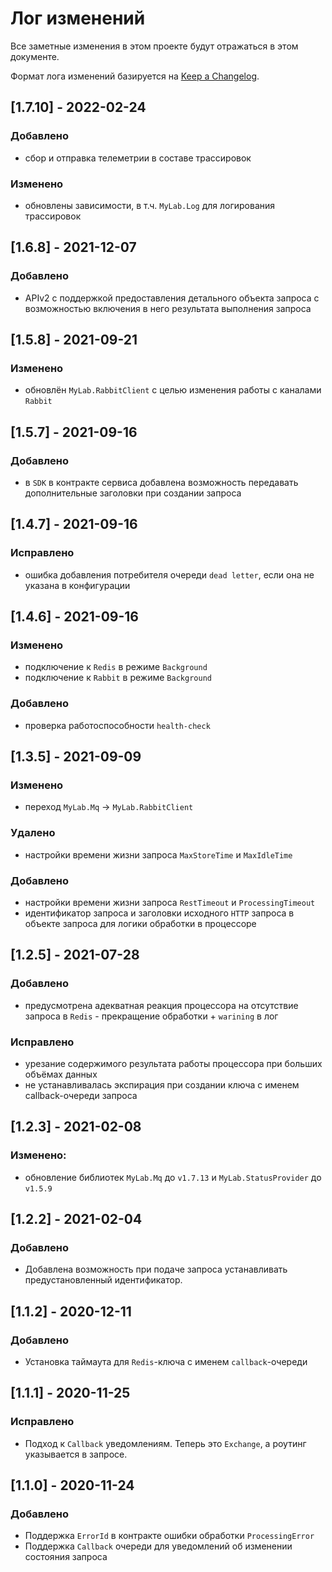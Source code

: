 # Лог изменений

Все заметные изменения в этом проекте будут отражаться в этом документе.

Формат лога изменений базируется на [Keep a Changelog](https://keepachangelog.com/en/1.0.0/).

## [1.7.10] - 2022-02-24

### Добавлено

* сбор и отправка телеметрии в составе трассировок

### Изменено

* обновлены зависимости, в т.ч. `MyLab.Log` для логирования трассировок

## [1.6.8] - 2021-12-07

### Добавлено

* APIv2 с поддержкой предоставления детального объекта запроса с возможностью включения в него результата выполнения запроса

## [1.5.8] - 2021-09-21

### Изменено

* обновлён `MyLab.RabbitClient` с целью изменения работы с каналами `Rabbit`

## [1.5.7] - 2021-09-16

### Добавлено

* в `SDK` в контракте сервиса добавлена возможность передавать дополнительные заголовки при создании запроса

## [1.4.7] - 2021-09-16 

### Исправлено

* ошибка добавления потребителя очереди `dead letter`, если она не указана в конфигурации

## [1.4.6] - 2021-09-16 

### Изменено 

* подключение к `Redis` в режиме `Background` 
* подключение к `Rabbit` в режиме `Background` 

### Добавлено

* проверка работоспособности `health-check` 

## [1.3.5] - 2021-09-09 

### Изменено 

* переход `MyLab.Mq` -> `MyLab.RabbitClient` 

### Удалено

* настройки времени жизни запроса `MaxStoreTime` и `MaxIdleTime`

### Добавлено

* настройки времени жизни запроса `RestTimeout` и `ProcessingTimeout`
* идентификатор запроса и заголовки исходного `HTTP` запроса в объекте запроса для логики обработки в процессоре

## [1.2.5] - 2021-07-28

### Добавлено

* предусмотрена адекватная реакция процессора на отсутствие запроса в `Redis` - прекращение обработки + `warining` в лог

### Исправлено

* урезание содержимого результата работы процессора при больших объёмах данных 
* не устанавливалась экспирация при создании ключа с именем callback-очереди запроса  

## [1.2.3] - 2021-02-08

### Изменено:

* обновление библиотек `MyLab.Mq` до `v1.7.13` и `MyLab.StatusProvider` до `v1.5.9`

## [1.2.2] - 2021-02-04

### Добавлено

* Добавлена возможность при подаче запроса устанавливать предустановленный идентификатор.

## [1.1.2] - 2020-12-11

### Добавлено

* Установка таймаута для `Redis`-ключа с именем `callback`-очереди

## [1.1.1] - 2020-11-25

### Исправлено

* Подход к `Callback` уведомлениям. Теперь это `Exchange`, а роутинг указывается в запросе.

## [1.1.0] - 2020-11-24

### Добавлено

* Поддержка `ErrorId` в контракте ошибки обработки `ProcessingError`
* Поддержка `Callback` очереди для уведомлений об изменении состояния запроса